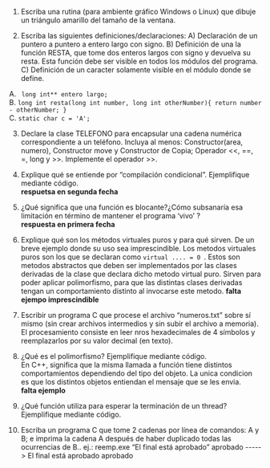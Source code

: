 1) Escriba una rutina (para ambiente gráfico Windows o Linux) que dibuje un triángulo amarillo del tamaño de la ventana.


2) Escriba las siguientes definiciones/declaraciones:
A) Declaración de un puntero a puntero a entero largo con signo.
B) Definición de una la función RESTA, que tome dos enteros largos con signo y devuelva su resta. Esta función debe ser visible en todos los módulos del programa.
C) Definición de un caracter solamente visible en el módulo donde se define.

  A. ``` long int** entero largo;```  
  B. 
    ```
    long int resta(long int number, long int otherNumber){
        return number - otherNumber;
    }
    ```  
  C. ```static char c = 'A';```  

3) Declare la clase TELEFONO para encapsular una cadena numérica correspondiente a un teléfono. Incluya al menos: Constructor(area, numero), Constructor move y Constructor de
Copia; Operador <<, ==, =, long y >>. Implemente el operador >>.  



4) Explique qué se entiende por “compilación condicional”. Ejemplifique mediante código.  
**respuetsa en segunda fecha**  


5) ¿Qué significa que una función es blocante?¿Cómo subsanaría esa limitación en término de
mantener el programa ‘vivo’ ?  
**respuesta en primera fecha**  



6) Explique qué son los métodos virtuales puros y para qué sirven. De un breve ejemplo donde su uso sea imprescindible.
Los metodos virtuales puros son los que se declaran como ```virtual .... = 0 ```. Estos son metodos abstractos que deben ser implementados por las clases derivadas de la clase que declara dicho metodo virtual puro. Sirven para poder aplicar polimorfismo, para que las distintas clases derivadas tengan un comportamiento distinto al invocarse este metodo. **falta ejempo imprescindible**


7) Escribir un programa C que procese el archivo “numeros.txt” sobre sí mismo (sin crear archivos intermedios y sin subir el archivo a memoria). El procesamiento consiste en leer nros hexadecimales de 4 símbolos y reemplazarlos por su valor decimal (en texto).



8) ¿Qué es el polimorfismo? Ejemplifique mediante código.  
En C++, significa que la misma llamada a función tiene distintos comportamientos dependiendo del tipo del objeto. La unica condicion es que los distintos objetos entiendan el mensaje que se les envia.  
**falta ejemplo**   


9) ¿Qué función utiliza para esperar la terminación de un thread? Ejemplifique mediante código.



10) Escriba un programa C que tome 2 cadenas por línea de comandos: A y B; e imprima la cadena A después de haber duplicado todas las ocurrencias de B..
ej.: reemp.exe “El final está aprobado” aprobado -----> El final está aprobado aprobado
